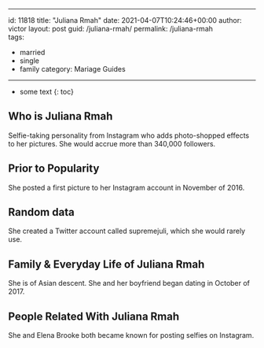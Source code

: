  ---
id: 11818
title: "Juliana Rmah"
date: 2021-04-07T10:24:46+00:00
author: victor
layout: post
guid: /juliana-rmah/
permalink: /juliana-rmah  
tags:
  - married
  - single
  - family
category: Mariage Guides
---

* some text
{: toc}

## Who is Juliana Rmah

Selfie-taking personality from Instagram who adds photo-shopped effects to her pictures. She would accrue more than 340,000 followers.

## Prior to Popularity

She posted a first picture to her Instagram account in November of 2016.

## Random data

She created a Twitter account called supremejuli, which she would rarely use.

## Family & Everyday Life of Juliana Rmah

She is of Asian descent. She and her boyfriend began dating in October of 2017.

## People Related With Juliana Rmah

She and Elena Brooke both became known for posting selfies on Instagram.
 
